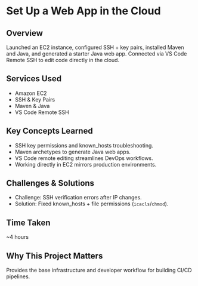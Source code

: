 # Set Up a Web App in the Cloud

## Overview
Launched an EC2 instance, configured SSH + key pairs, installed Maven and Java, and generated a starter Java web app. Connected via VS Code Remote SSH to edit code directly in the cloud.

## Services Used
- Amazon EC2  
- SSH & Key Pairs  
- Maven & Java  
- VS Code Remote SSH  

## Key Concepts Learned
- SSH key permissions and known_hosts troubleshooting.  
- Maven archetypes to generate Java web apps.  
- VS Code remote editing streamlines DevOps workflows.  
- Working directly in EC2 mirrors production environments.  

## Challenges & Solutions
- Challenge: SSH verification errors after IP changes.  
- Solution: Fixed known_hosts + file permissions (`icacls`/`chmod`).  

## Time Taken
~4 hours  

## Why This Project Matters
Provides the base infrastructure and developer workflow for building CI/CD pipelines.
